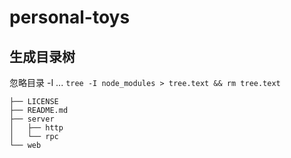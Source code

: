 # personal-toys

## 生成目录树
忽略目录 -I ...
`tree -I node_modules > tree.text && rm tree.text`

```text
├── LICENSE
├── README.md
├── server
│   ├── http
│   └── rpc
└── web
```